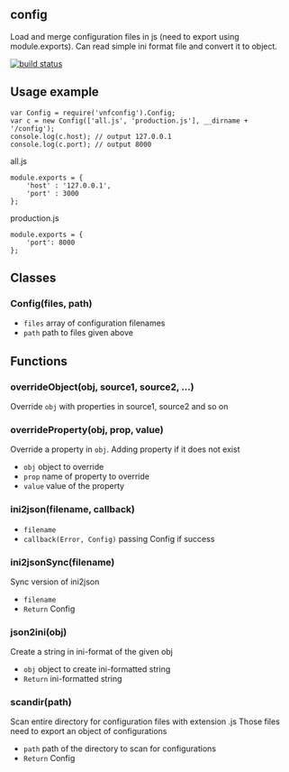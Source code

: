 ## config
Load and merge configuration files in js (need to export using module.exports). Can read simple ini format file and convert it to object.

[![build status](https://secure.travis-ci.org/vanng822/config.png)](http://travis-ci.org/vanng822/config)


## Usage example
	var Config = require('vnfconfig').Config;
	var c = new Config(['all.js', 'production.js'], __dirname + '/config');
	console.log(c.host); // output 127.0.0.1
	console.log(c.port); // output 8000

all.js
	
	module.exports = {
		'host' : '127.0.0.1',
		'port' : 3000
	};
	
production.js
	
	module.exports = {
		'port': 8000
	};

## Classes
### Config(files, path)
* `files` array of configuration filenames
* `path` path to files given above
 

## Functions
### overrideObject(obj, source1, source2, ...)
Override `obj` with properties in source1, source2 and so on

### overrideProperty(obj, prop, value)
Override a property in `obj`. Adding property if it does not exist

* `obj` object to override
* `prop` name of property to override
* `value` value of the property

### ini2json(filename, callback)

* `filename`
* `callback(Error, Config)` passing Config if success 

### ini2jsonSync(filename)
Sync version of ini2json

* `filename`
* `Return` Config

### json2ini(obj)
Create a string in ini-format of the given obj

* `obj` object to create ini-formatted string
* `Return` ini-formatted string

### scandir(path)
Scan entire directory for configuration files with extension .js
Those files need to export an object of configurations

* `path` path of the directory to scan for configurations
* `Return` Config
